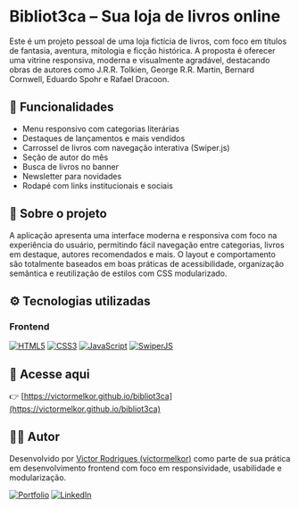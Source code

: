 # Bibliot3ca – Sua loja de livros online

Este é um projeto pessoal de uma loja fictícia de livros, com foco em títulos de fantasia, aventura, mitologia e ficção histórica. A proposta é oferecer uma vitrine responsiva, moderna e visualmente agradável, destacando obras de autores como J.R.R. Tolkien, George R.R. Martin, Bernard Cornwell, Eduardo Spohr e Rafael Dracoon.

## 🔖 Funcionalidades

- Menu responsivo com categorias literárias
- Destaques de lançamentos e mais vendidos
- Carrossel de livros com navegação interativa (Swiper.js)
- Seção de autor do mês
- Busca de livros no banner
- Newsletter para novidades
- Rodapé com links institucionais e sociais

## 🔗 Sobre o projeto

A aplicação apresenta uma interface moderna e responsiva com foco na experiência do usuário, permitindo fácil navegação entre categorias, livros em destaque, autores recomendados e mais. O layout e comportamento são totalmente baseados em boas práticas de acessibilidade, organização semântica e reutilização de estilos com CSS modularizado.

## ⚙️ Tecnologias utilizadas

### Frontend
[![HTML5](https://img.shields.io/badge/HTML5-E34F26?style=for-the-badge&logo=html5&logoColor=white)]() [![CSS3](https://img.shields.io/badge/CSS3-1572B6?style=for-the-badge&logo=css3&logoColor=white)]()  [![JavaScript](https://img.shields.io/badge/JavaScript-ES6+-F7DF1E?style=for-the-badge&logo=javascript&logoColor=black)]()  [![SwiperJS](https://img.shields.io/badge/Swiper.js-6332F6?style=for-the-badge&logo=swiper&logoColor=white)](https://swiperjs.com/)

## 🔗 Acesse aqui

👉 [https://victormelkor.github.io/bibliot3ca](https://victormelkor.github.io/bibliot3ca)

## 👨‍💻 Autor

Desenvolvido por [Victor Rodrigues (victormelkor)](https://github.com/victormelkor) como parte de sua prática em desenvolvimento frontend com foco em responsividade, usabilidade e modularização.

[![Portfolio](https://img.shields.io/badge/Portfolio-000000?style=for-the-badge&logo=google-chrome&logoColor=white)](https://victormelkor.github.io)  [![LinkedIn](https://img.shields.io/badge/LinkedIn-0077B5?style=for-the-badge&logo=linkedin&logoColor=white)](https://www.linkedin.com/in/victormelkor/)


